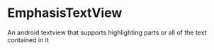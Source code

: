 # EmphasisTextView
An android textview that supports highlighting parts or all of the text contained in it

